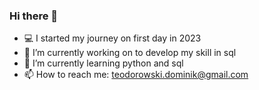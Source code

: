 ### Hi there 👋

- :computer: I started my journey on first day in 2023
- 🔭 I’m currently working on to develop my skill in sql
- 🌱 I’m currently learning python and sql
- 📫 How to reach me: teodorowski.dominik@gmail.com
